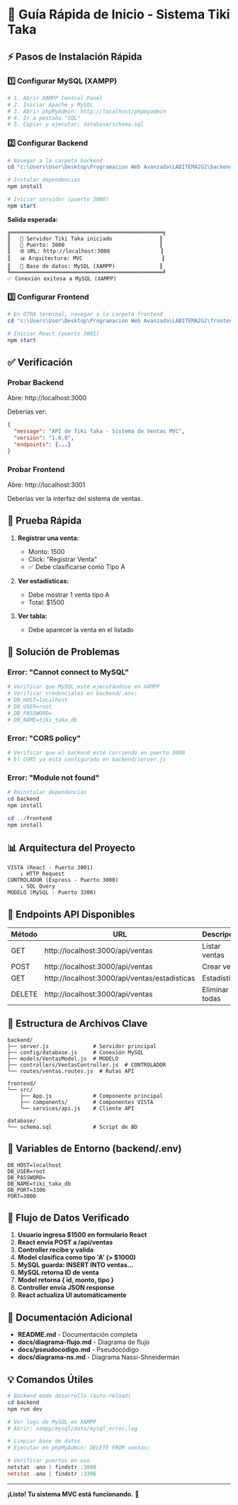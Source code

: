 # 🚀 Guía Rápida de Inicio - Sistema Tiki Taka

## ⚡ Pasos de Instalación Rápida

### 1️⃣ Configurar MySQL (XAMPP)

```powershell
# 1. Abrir XAMPP Control Panel
# 2. Iniciar Apache y MySQL
# 3. Abrir phpMyAdmin: http://localhost/phpmyadmin
# 4. Ir a pestaña "SQL"
# 5. Copiar y ejecutar: database/schema.sql
```

### 2️⃣ Configurar Backend

```powershell
# Navegar a la carpeta backend
cd "c:\Users\User\Desktop\Programacion Web Avanzada\LAB1TEMA2G2\backend"

# Instalar dependencias
npm install

# Iniciar servidor (puerto 3000)
npm start
```

**Salida esperada:**
```
╔════════════════════════════════════════════════╗
║   🚀 Servidor Tiki Taka iniciado               ║
║   📡 Puerto: 3000                              ║
║   🌐 URL: http://localhost:3000                ║
║   📊 Arquitectura: MVC                         ║
║   💾 Base de datos: MySQL (XAMPP)              ║
╚════════════════════════════════════════════════╝
✅ Conexión exitosa a MySQL (XAMPP)
```

### 3️⃣ Configurar Frontend

```powershell
# En OTRA terminal, navegar a la carpeta frontend
cd "c:\Users\User\Desktop\Programacion Web Avanzada\LAB1TEMA2G2\frontend"

# Iniciar React (puerto 3001)
npm start
```

## ✅ Verificación

### Probar Backend
Abre: http://localhost:3000

Deberías ver:
```json
{
  "message": "API de Tiki Taka - Sistema de Ventas MVC",
  "version": "1.0.0",
  "endpoints": {...}
}
```

### Probar Frontend
Abre: http://localhost:3001

Deberías ver la interfaz del sistema de ventas.

## 🧪 Prueba Rápida

1. **Registrar una venta:**
   - Monto: 1500
   - Click: "Registrar Venta"
   - ✅ Debe clasificarse como Tipo A

2. **Ver estadísticas:**
   - Debe mostrar 1 venta tipo A
   - Total: $1500

3. **Ver tabla:**
   - Debe aparecer la venta en el listado

## 🔧 Solución de Problemas

### Error: "Cannot connect to MySQL"
```powershell
# Verificar que MySQL esté ejecutándose en XAMPP
# Verificar credenciales en backend/.env:
# DB_HOST=localhost
# DB_USER=root
# DB_PASSWORD=
# DB_NAME=tiki_taka_db
```

### Error: "CORS policy"
```powershell
# Verificar que el backend esté corriendo en puerto 3000
# El CORS ya está configurado en backend/server.js
```

### Error: "Module not found"
```powershell
# Reinstalar dependencias
cd backend
npm install

cd ../frontend
npm install
```

## 📊 Arquitectura del Proyecto

```
VISTA (React - Puerto 3001)
    ↓ HTTP Request
CONTROLADOR (Express - Puerto 3000)
    ↓ SQL Query
MODELO (MySQL - Puerto 3306)
```

## 🎯 Endpoints API Disponibles

| Método | URL | Descripción |
|--------|-----|-------------|
| GET | http://localhost:3000/api/ventas | Listar ventas |
| POST | http://localhost:3000/api/ventas | Crear venta |
| GET | http://localhost:3000/api/ventas/estadisticas | Estadísticas |
| DELETE | http://localhost:3000/api/ventas | Eliminar todas |

## 📁 Estructura de Archivos Clave

```
backend/
├── server.js              # Servidor principal
├── config/database.js     # Conexión MySQL
├── models/VentasModel.js  # MODELO
├── controllers/VentasController.js  # CONTROLADOR
└── routes/ventas.routes.js  # Rutas API

frontend/
└── src/
    ├── App.js             # Componente principal
    ├── components/        # Componentes VISTA
    └── services/api.js    # Cliente API

database/
└── schema.sql             # Script de BD
```

## 🎨 Variables de Entorno (backend/.env)

```env
DB_HOST=localhost
DB_USER=root
DB_PASSWORD=
DB_NAME=tiki_taka_db
DB_PORT=3306
PORT=3000
```

## 🔄 Flujo de Datos Verificado

1. **Usuario ingresa $1500 en formulario React**
2. **React envía POST a /api/ventas**
3. **Controller recibe y valida**
4. **Model clasifica como tipo 'A' (> $1000)**
5. **MySQL guarda: INSERT INTO ventas...**
6. **MySQL retorna ID de venta**
7. **Model retorna { id, monto, tipo }**
8. **Controller envía JSON response**
9. **React actualiza UI automáticamente**

## 📖 Documentación Adicional

- **README.md** - Documentación completa
- **docs/diagrama-flujo.md** - Diagrama de flujo
- **docs/pseudocodigo.md** - Pseudocódigo
- **docs/diagrama-ns.md** - Diagrama Nassi-Shneiderman

## 💡 Comandos Útiles

```powershell
# Backend modo desarrollo (auto-reload)
cd backend
npm run dev

# Ver logs de MySQL en XAMPP
# Abrir: xampp/mysql/data/mysql_error.log

# Limpiar base de datos
# Ejecutar en phpMyAdmin: DELETE FROM ventas;

# Verificar puertos en uso
netstat -ano | findstr :3000
netstat -ano | findstr :3306
```

---

**¡Listo! Tu sistema MVC está funcionando.** 🎉
